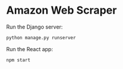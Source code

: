 # Amazon Web Scraper

Run the Django server:
```sh
python manage.py runserver
```

Run the React app:
```sh
npm start
```